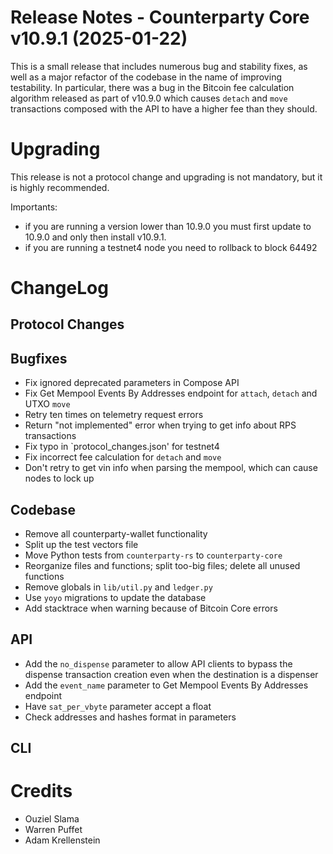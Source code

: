 # Release Notes - Counterparty Core v10.9.1 (2025-01-22)

This is a small release that includes numerous bug and stability fixes, as well as a major refactor of the codebase in the name of improving testability. In particular, there was a bug in the Bitcoin fee calculation algorithm released as part of v10.9.0 which causes `detach` and `move` transactions composed with the API to have a higher fee than they should.


# Upgrading

This release is not a protocol change and upgrading is not mandatory, but it is highly recommended.

Importants:
- if you are running a version lower than 10.9.0 you must first update to 10.9.0 and only then install v10.9.1.
- if you are running a testnet4 node you need to rollback to block 64492


# ChangeLog

## Protocol Changes

## Bugfixes

- Fix ignored deprecated parameters in Compose API
- Fix Get Mempool Events By Addresses endpoint for `attach`, `detach` and UTXO `move`
- Retry ten times on telemetry request errors
- Return "not implemented" error when trying to get info about RPS transactions
- Fix typo in `protocol_changes.json' for testnet4
- Fix incorrect fee calculation for `detach` and `move`
- Don't retry to get vin info when parsing the mempool, which can cause nodes to lock up

## Codebase

- Remove all counterparty-wallet functionality
- Split up the test vectors file
- Move Python tests from `counterparty-rs` to `counterparty-core`
- Reorganize files and functions; split too-big files; delete all unused functions
- Remove globals in `lib/util.py` and `ledger.py`
- Use `yoyo` migrations to update the database
- Add stacktrace when warning because of Bitcoin Core errors

## API

- Add the `no_dispense` parameter to allow API clients to bypass the dispense transaction creation even when the destination is a dispenser
- Add the `event_name` parameter to Get Mempool Events By Addresses endpoint
- Have `sat_per_vbyte` parameter accept a float
- Check addresses and hashes format in parameters

## CLI


# Credits

- Ouziel Slama
- Warren Puffet
- Adam Krellenstein
